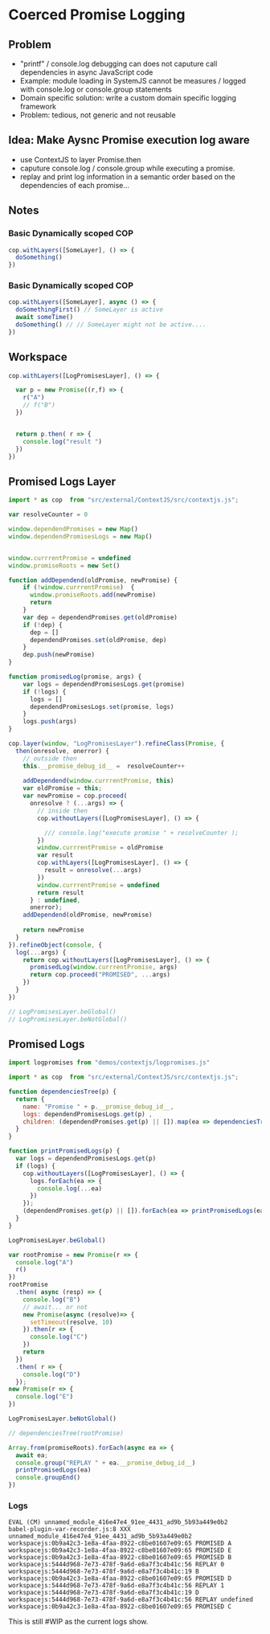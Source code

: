 # Coerced Promise Logging

## Problem

- "printf" / console.log debugging can does not caputure call dependencies in async JavaScript code
- Example: module loading in SystemJS cannot be measures / logged with console.log or console.group statements
- Domain specific solution: write a custom domain specific logging framework
- Problem: tedious, not generic and not reusable 

## Idea: Make Aysnc Promise execution log aware

- use ContextJS to layer Promise.then 
- caputure console.log / console.group while executing a promise.
- replay and print log information in a semantic order based on the dependencies of each promise...


## Notes

### Basic Dynamically scoped COP

```javascript
cop.withLayers([SomeLayer], () => {
  doSomething()
})
```

### Basic Dynamically scoped COP

```javascript
cop.withLayers([SomeLayer], async () => {
  doSomethingFirst() // SomeLayer is active
  await someTime() 
  doSomething() // // SomeLayer might not be active....
})
```



## Workspace

```javascript
cop.withLayers([LogPromisesLayer], () => {

  var p = new Promise((r,f) => {
    r("A")
    // f("B")
  })


  return p.then( r => {
    console.log("result ")
  })
})
```


## Promised Logs Layer

```javascript
import * as cop  from "src/external/ContextJS/src/contextjs.js";

var resolveCounter = 0

window.dependendPromises = new Map()
window.dependendPromisesLogs = new Map()


window.currrentPromise = undefined
window.promiseRoots = new Set()

function addDependend(oldPromise, newPromise) {
    if (!window.currrentPromise)  {
      window.promiseRoots.add(newPromise)
      return 
    }
    var dep = dependendPromises.get(oldPromise)
    if (!dep) {
      dep = []
      dependendPromises.set(oldPromise, dep)
    }
    dep.push(newPromise)  
}

function promisedLog(promise, args) {
    var logs = dependendPromisesLogs.get(promise)
    if (!logs) {
      logs = []
      dependendPromisesLogs.set(promise, logs)
    }
    logs.push(args)  
}

cop.layer(window, "LogPromisesLayer").refineClass(Promise, {
  then(onresolve, onerror) {
    // outside then
    this.__promise_debug_id__ =  resolveCounter++    
    
    addDependend(window.currrentPromise, this)    
    var oldPromise = this; 
    var newPromise = cop.proceed(
      onresolve ? (...args) => {
        // inside then
        cop.withoutLayers([LogPromisesLayer], () => {

          /// console.log("execute promise " + resolveCounter );
        })
        window.currrentPromise = oldPromise
        var result
        cop.withLayers([LogPromisesLayer], () => {
          result = onresolve(...args)        
        })
        window.currrentPromise = undefined
        return result
      } : undefined,
      onerror);
    addDependend(oldPromise, newPromise)
    
    return newPromise
  }
}).refineObject(console, {
  log(...args) {
    return cop.withoutLayers([LogPromisesLayer], () => {
      promisedLog(window.currrentPromise, args)
      return cop.proceed("PROMISED", ...args)
    })
  }
})

// LogPromisesLayer.beGlobal()
// LogPromisesLayer.beNotGlobal()
```


## Promised Logs

```javascript
import logpromises from "demos/contextjs/logpromises.js"

import * as cop  from "src/external/ContextJS/src/contextjs.js";

function dependenciesTree(p) {
  return {
    name: "Promise " + p.__promise_debug_id__,
    logs: dependendPromisesLogs.get(p) ,
    children: (dependendPromises.get(p) || []).map(ea => dependenciesTree(ea)) 
  }  
}

function printPromisedLogs(p) {
  var logs = dependendPromisesLogs.get(p)
  if (logs) {
    cop.withoutLayers([LogPromisesLayer], () => {
      logs.forEach(ea => {
        console.log(...ea)          
      })
    });
    (dependendPromises.get(p) || []).forEach(ea => printPromisedLogs(ea)) 
  }
}

LogPromisesLayer.beGlobal()

var rootPromise = new Promise(r => {
  console.log("A")
  r()
})
rootPromise
  .then( async (resp) => {
    console.log("B")
    // await... or not  
    new Promise(async (resolve)=> {
      setTimeout(resolve, 10)
    }).then(r => {
      console.log("C")
    })
    return
  })
  .then( r => {
    console.log("D")
  });
new Promise(r => {
  console.log("E")
})

LogPromisesLayer.beNotGlobal()

// dependenciesTree(rootPromise)

Array.from(promiseRoots).forEach(async ea => {
  await ea;
  console.group("REPLAY " + ea.__promise_debug_id__)
  printPromisedLogs(ea)
  console.groupEnd()
})
```

### Logs

```
EVAL (CM) unnamed_module_416e47e4_91ee_4431_ad9b_5b93a449e0b2
babel-plugin-var-recorder.js:8 XXX unnamed_module_416e47e4_91ee_4431_ad9b_5b93a449e0b2
workspacejs:0b9a42c3-1e8a-4faa-8922-c8be01607e09:65 PROMISED A
workspacejs:0b9a42c3-1e8a-4faa-8922-c8be01607e09:65 PROMISED E
workspacejs:0b9a42c3-1e8a-4faa-8922-c8be01607e09:65 PROMISED B
workspacejs:5444d968-7e73-478f-9a6d-e8a7f3c4b41c:56 REPLAY 0
workspacejs:5444d968-7e73-478f-9a6d-e8a7f3c4b41c:19 B
workspacejs:0b9a42c3-1e8a-4faa-8922-c8be01607e09:65 PROMISED D
workspacejs:5444d968-7e73-478f-9a6d-e8a7f3c4b41c:56 REPLAY 1
workspacejs:5444d968-7e73-478f-9a6d-e8a7f3c4b41c:19 D
workspacejs:5444d968-7e73-478f-9a6d-e8a7f3c4b41c:56 REPLAY undefined
workspacejs:0b9a42c3-1e8a-4faa-8922-c8be01607e09:65 PROMISED C
```

This is still #WIP as the current logs show.